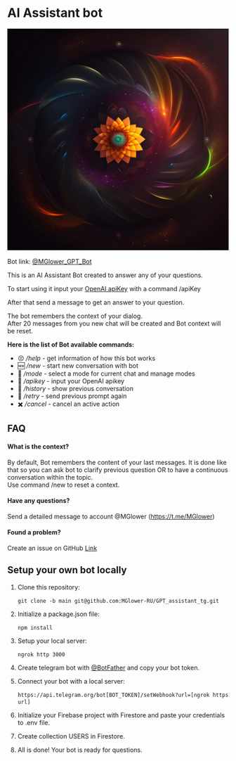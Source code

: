# AI Assistant bot

![Bot avatar](/public/avatar.jpg)

Bot link: [@MGlower_GPT_Bot](https://t.me/MGlower_GPT_Bot)

This is an AI Assistant Bot created to answer any of your questions.

To start using it input your [OpenAI apiKey](https://platform.openai.com/account/api-keys) with a command /apiKey

<!-- or use test account with a command /test. You will have 20 trial uses. -->

After that send a message to get an answer to your question.

The bot remembers the context of your dialog.  
After 20 messages from you new chat will be created and Bot context will be reset.

**Here is the list of Bot available commands:**

- 😣 _/help_ - get information of how this bot works
- 🆕 _/new_ - start new conversation with bot
- 🦖 _/mode_ - select a mode for current chat and manage modes
- 🔑 _/apikey_ - input your OpenAI apikey
- 📜 _/history_ - show previous conversation
- 📌 _/retry_ - send previous prompt again
- ✖️ _/cancel_ - cancel an active action

## FAQ

#### **What is the context?**

By default, Bot remembers the content of your last messages. It is done like that so you can ask bot to clarify previous question OR to have a continuous conversation within the topic.  
Use command /new to reset a context.

#### **Have any questions?**

Send a detailed message to account @MGlower (https://t.me/MGlower)

#### **Found a problem?**

Create an issue on GitHub [Link](https://github.com/MGlower-RU/GPT_assistant_tg/issues)

## Setup your own bot locally

1.  Clone this repository:

        git clone -b main git@github.com:MGlower-RU/GPT_assistant_tg.git

2.  Initialize a package.json file:

        npm install

3.  Setup your local server:

        ngrok http 3000

4.  Create telegram bot with [@BotFather](https://t.me/BotFather) and copy your bot token.

5.  Connect your bot with a local server:

        https://api.telegram.org/bot[BOT_TOKEN]/setWebhook?url=[ngrok https url]

6.  Initialize your Firebase project with Firestore and paste your credentials to .env file.

7.  Create collection USERS in Firestore.

8.  All is done! Your bot is ready for questions.
